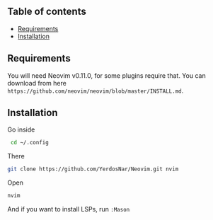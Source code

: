 ## Table of contents
- [Requirements](#requirement)
- [Installation](#installation)

## Requirements
You will need Neovim v0.11.0, for some plugins require that. You can download from here `https://github.com/neovim/neovim/blob/master/INSTALL.md`.

## Installation
Go inside
```bash
 cd ~/.config
```
There
```bash
git clone https://github.com/YerdosNar/Neovim.git nvim
```

Open
```bash
nvim
```

And if you want to install LSPs, run `:Mason`
